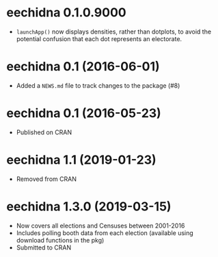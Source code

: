 # eechidna 0.1.0.9000

* `launchApp()` now displays densities, rather than dotplots, to avoid the potential confusion that each dot represents an electorate.

# eechidna 0.1 (2016-06-01)

* Added a `NEWS.md` file to track changes to the package (#8)

# eechidna 0.1 (2016-05-23)
  
* Published on CRAN

# eechidna 1.1 (2019-01-23)

* Removed from CRAN

# eechidna 1.3.0 (2019-03-15)

* Now covers all elections and Censuses between 2001-2016
* Includes polling booth data from each election (available using download functions in the pkg)
* Submitted to CRAN